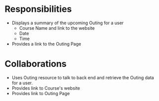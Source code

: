 # Responsibilities
- Displays a summary of the upcoming Outing for a user
  - Course Name and link to the website
  - Date
  - Time
- Provides a link to the Outing Page

# Collaborations
- Uses Outing resource to talk to back end and retrieve the Outing
data for a user.
- Provides link to Course's website 
- Provides link to Outing Page
